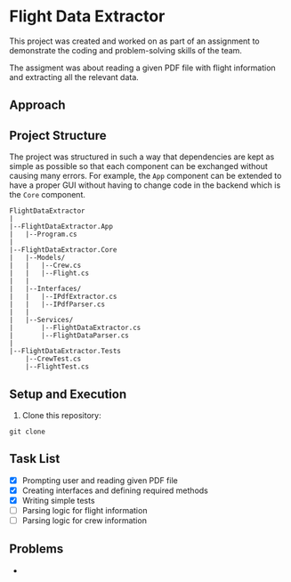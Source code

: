 # Flight Data Extractor

This project was created and worked on as part of an assignment to demonstrate the coding and problem-solving skills of the team.

The assigment was about reading a given PDF file with flight information and extracting all the relevant data.

## Approach



## Project Structure

The project was structured in such a way that dependencies are kept as simple as possible so that each component can be exchanged without causing many errors. For example, the `App` component can be extended to have a proper GUI without having to change code in the backend which is the `Core` component.

```
FlightDataExtractor
|
|--FlightDataExtractor.App
|   |--Program.cs
|
|--FlightDataExtractor.Core
|   |--Models/
|   |   |--Crew.cs
|   |   |--Flight.cs
|   |   
|   |--Interfaces/
|   |   |--IPdfExtractor.cs
|   |   |--IPdfParser.cs
|   |   
|   |--Services/
|       |--FlightDataExtractor.cs
|       |--FlightDataParser.cs
|
|--FlightDataExtractor.Tests
    |--CrewTest.cs
    |--FlightTest.cs
```

## Setup and Execution

1. Clone this repository:
```
git clone 
```


## Task List

- [x] Prompting user and reading given PDF file
- [x] Creating interfaces and defining required methods
- [x] Writing simple tests
- [ ] Parsing logic for flight information
- [ ] Parsing logic for crew information

## Problems

- 